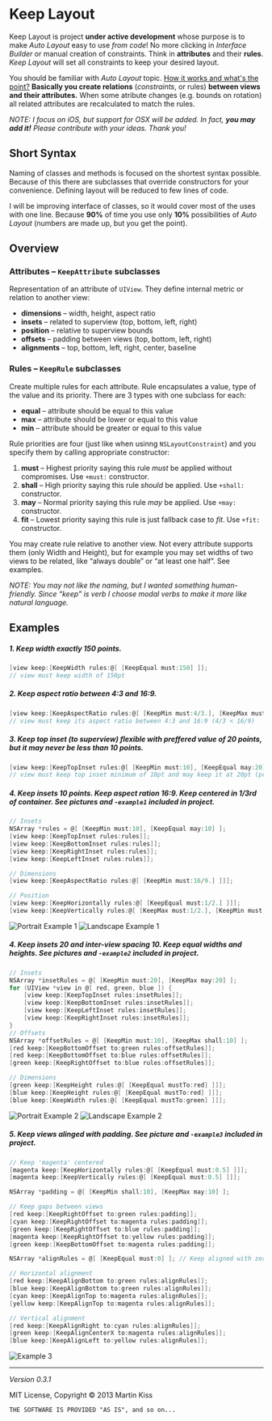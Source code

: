 # Keep Layout

Keep Layout is project **under active development** whose purpose is to make _Auto Layout_ easy to use _from code_! No more clicking in _Interface Builder_ or manual creation of constraints. Think in **attributes** and their **rules**. _Keep Layout_ will set all constraints to keep your desired layout.

You should be familiar with _Auto Layout_ topic. [How it works and what's the point?](http://developer.apple.com/library/ios/#documentation/UserExperience/Conceptual/AutolayoutPG/Articles/Introduction.html#//apple_ref/doc/uid/TP40010853-CH1-SW1) **Basically you create relations** (_constraints_, or rules) **between views and their attributes.** When some atribute changes (e.g. bounds on rotation) all related attributes are recalculated to match the rules.

_NOTE: I focus on iOS, but support for OSX will be added. In fact, **you may add it!** Please contribute with your ideas. Thank you!_



## Short Syntax
Naming of classes and methods is focused on the shortest syntax possible. Because of this there are subclasses that override constructors for your convenience. Defining layout will be reduced to few lines of code.

I will be improving interface of classes, so it would cover most of the uses with one line. Because **90%** of time you use only **10%** possibilities of *Auto Layout* (numbers are made up, but you get the point).



## Overview



### Attributes – `KeepAttribute` subclasses
Representation of an attribute of `UIView`. They define internal metric or relation to another view:

 - **dimensions** – width, height, aspect ratio
 - **insets** – related to superview (top, bottom, left, right)
 - **position** – relative to superview bounds
 - **offsets** – padding between views (top, bottom, left, right)
 - **alignments** – top, bottom, left, right, center, baseline



### Rules – `KeepRule` subclasses
Create multiple rules for each attribute. Rule encapsulates a value, type of the value and its priority. There are 3 types with one subclass for each:

 - **equal** – attribute should be equal to this value
 - **max** – attribute should be lower or equal to this value
 - **min** – attribute should be greater or equal to this value

Rule priorities are four (just like when usinng `NSLayoutConstraint`) and you specify them by calling appropriate constructor:

 1. **must** – Highest priority saying this rule _must_ be applied without compromises. Use `+must:` constructor.
 2. **shall** – High priority saying this rule _should_ be applied. Use `+shall:` constructor.
 3. **may** – Normal priority saying this rule _may_ be applied. Use `+may:` constructor.
 4. **fit** – Lowest priority saying this rule is just fallback case to _fit_. Use `+fit:` constructor.

You may create rule relative to another view. Not every attribute supports them (only Width and Height), but for example you may set widths of two views to be related, like “always double” or “at least one half”. See examples.

_NOTE: You may not like the naming, but I wanted something human-friendly. Since “keep” is verb I choose modal verbs to make it more like natural language._



## Examples

##### 1. Keep width exactly 150 points.

```objective-c
[view keep:[KeepWidth rules:@[ [KeepEqual must:150] ]];
// view must keep width of 150pt
```

##### 2. Keep aspect ratio between 4:3 and 16:9.

```objective-c
[view keep:[KeepAspectRatio rules:@[ [KeepMin must:4/3.], [KeepMax must:16/9.] ]];
// view must keep its aspect ratio between 4:3 and 16:9 (4/3 < 16/9)
```

##### 3. Keep top inset (to superview) flexible with preffered value of 20 points, but it may never be less than 10 points.

```objective-c
[view keep:[KeepTopInset rules:@[ [KeepMin must:10], [KeepEqual may:20] ]];
// view must keep top inset minimum of 10pt and may keep it at 20pt (preffered value)
```

##### 4. Keep insets 10 points. Keep aspect ration 16:9. Keep centered in 1/3rd of container. _See pictures and `-example1` included in project._

```objective-c
// Insets
NSArray *rules = @[ [KeepMin must:10], [KeepEqual may:10] ];
[view keep:[KeepTopInset rules:rules]];
[view keep:[KeepBottomInset rules:rules]];
[view keep:[KeepRightInset rules:rules]];
[view keep:[KeepLeftInset rules:rules]];

// Dimensions
[view keep:[KeepAspectRatio rules:@[ [KeepMin must:16/9.] ]]];

// Position
[view keep:[KeepHorizontally rules:@[ [KeepEqual must:1/2.] ]]];
[view keep:[KeepVertically rules:@[ [KeepMax must:1/2.], [KeepMin must:1/3.], [KeepEqual may:1/3.] ]]];
```

![Portrait Example 1](readme/example1-portrait.png)
![Landscape Example 1](readme/example1-landscape.png)

##### 4. Keep insets 20 and inter-view spacing 10. Keep equal widths and heights. _See pictures and `-example2` included in project._

```objective-c
// Insets
NSArray *insetRules = @[ [KeepMin must:20], [KeepMax may:20] ];
for (UIView *view in @[ red, green, blue ]) {
    [view keep:[KeepTopInset rules:insetRules]];
    [view keep:[KeepBottomInset rules:insetRules]];
    [view keep:[KeepLeftInset rules:insetRules]];
    [view keep:[KeepRightInset rules:insetRules]];
}
// Offsets
NSArray *offsetRules = @[ [KeepMin must:10], [KeepMax shall:10] ];
[red keep:[KeepBottomOffset to:green rules:offsetRules]];
[red keep:[KeepBottomOffset to:blue rules:offsetRules]];
[green keep:[KeepRightOffset to:blue rules:offsetRules]];

// Dimensions
[green keep:[KeepHeight rules:@[ [KeepEqual mustTo:red] ]]];
[blue keep:[KeepHeight rules:@[ [KeepEqual mustTo:red] ]]];
[blue keep:[KeepWidth rules:@[ [KeepEqual mustTo:green] ]]];
```

![Portrait Example 2](readme/example2-portrait.png)
![Landscape Example 2](readme/example2-landscape.png)

##### 5. Keep views alinged with padding. _See picture and `-example3` included in project._

```objective-c
// Keep 'magenta' centered
[magenta keep:[KeepHorizontally rules:@[ [KeepEqual must:0.5] ]]];
[magenta keep:[KeepVertically rules:@[ [KeepEqual must:0.5] ]]];

NSArray *padding = @[ [KeepMin shall:10], [KeepMax may:10] ];

// Keep gaps between views
[red keep:[KeepRightOffset to:green rules:padding]];
[cyan keep:[KeepRightOffset to:magenta rules:padding]];
[green keep:[KeepRightOffset to:blue rules:padding]];
[magenta keep:[KeepRightOffset to:yellow rules:padding]];
[green keep:[KeepBottomOffset to:magenta rules:padding]];

NSArray *alignRules = @[ [KeepEqual must:0] ]; // Keep aligned with zero tolerance.

// Horizontal alignment
[red keep:[KeepAlignBottom to:green rules:alignRules]];
[blue keep:[KeepAlignBottom to:green rules:alignRules]];
[cyan keep:[KeepAlignTop to:magenta rules:alignRules]];
[yellow keep:[KeepAlignTop to:magenta rules:alignRules]];

// Vertical alignment
[red keep:[KeepAlignRight to:cyan rules:alignRules]];
[green keep:[KeepAlignCenterX to:magenta rules:alignRules]];
[blue keep:[KeepAlignLeft to:yellow rules:alignRules]];
```

![Example 3](readme/example3.png)



---
_Version 0.3.1_

MIT License, Copyright © 2013 Martin Kiss

`THE SOFTWARE IS PROVIDED "AS IS", and so on...`
